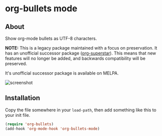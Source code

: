 # org-bullets mode

## About

Show org-mode bullets as UTF-8 characters.

__NOTE:__ This is a legacy package maintained with a focus on
preservation.  It has an unofficial successor package
([org-superstar](https://github.com/integral-dw/org-superstar-mode)).
This means that new features will no longer be added, and backwards
compatibility will be preserved.

It's unofficial successor package is available on MELPA.

![screenshot](https://github.com/emacsorphanage/org-bullets/raw/master/screenshot.png)


## Installation

Copy the file somewhere in your `load-path`, then add something like
this to your init file.

```lisp
(require 'org-bullets)
(add-hook 'org-mode-hook 'org-bullets-mode)
```
